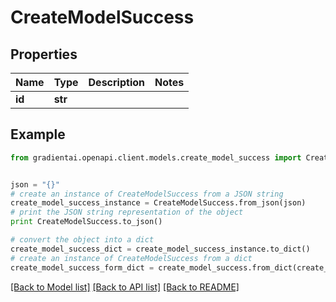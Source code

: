 # CreateModelSuccess


## Properties
Name | Type | Description | Notes
------------ | ------------- | ------------- | -------------
**id** | **str** |  | 

## Example

```python
from gradientai.openapi.client.models.create_model_success import CreateModelSuccess


json = "{}"
# create an instance of CreateModelSuccess from a JSON string
create_model_success_instance = CreateModelSuccess.from_json(json)
# print the JSON string representation of the object
print CreateModelSuccess.to_json()

# convert the object into a dict
create_model_success_dict = create_model_success_instance.to_dict()
# create an instance of CreateModelSuccess from a dict
create_model_success_form_dict = create_model_success.from_dict(create_model_success_dict)
```
[[Back to Model list]](../README.md#documentation-for-models) [[Back to API list]](../README.md#documentation-for-api-endpoints) [[Back to README]](../README.md)


